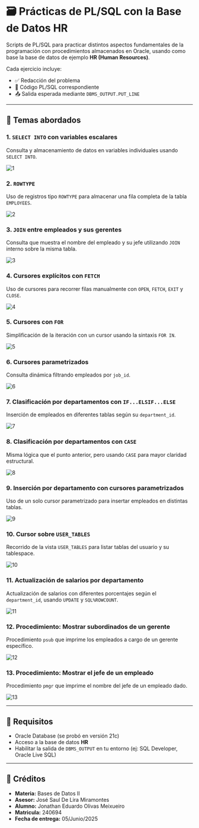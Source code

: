 # 🗃️ Prácticas de PL/SQL con la Base de Datos HR

Scripts de PL/SQL para practicar distintos aspectos fundamentales de la programación con procedimientos almacenados en Oracle, usando como base la base de datos de ejemplo **HR (Human Resources)**.

Cada ejercicio incluye:
- ✅ Redacción del problema
- 🔣 Código PL/SQL correspondiente
- 📤 Salida esperada mediante `DBMS_OUTPUT.PUT_LINE`

---

## 📌 Temas abordados

### 1. `SELECT INTO` con variables escalares
Consulta y almacenamiento de datos en variables individuales usando `SELECT INTO`.

![1](https://github.com/user-attachments/assets/c3d922a4-3876-4e75-816a-f2cfd163e6cc)

### 2. `ROWTYPE`
Uso de registros tipo `ROWTYPE` para almacenar una fila completa de la tabla `EMPLOYEES`.

![2](https://github.com/user-attachments/assets/3430f0fb-a54d-4ccc-82b3-d535d845f8b5)


### 3. `JOIN` entre empleados y sus gerentes
Consulta que muestra el nombre del empleado y su jefe utilizando `JOIN` interno sobre la misma tabla.

![3](https://github.com/user-attachments/assets/5019f716-d59f-4c33-90e1-afe952d65a34)

### 4. Cursores explícitos con `FETCH`
Uso de cursores para recorrer filas manualmente con `OPEN`, `FETCH`, `EXIT` y `CLOSE`.

![4](https://github.com/user-attachments/assets/b2464146-a6b6-4d84-a78e-76324e60fffb)


### 5. Cursores con `FOR`
Simplificación de la iteración con un cursor usando la sintaxis `FOR IN`.

![5](https://github.com/user-attachments/assets/204c5f5a-572e-4721-904d-1953e19994df)


### 6. Cursores parametrizados
Consulta dinámica filtrando empleados por `job_id`.

![6](https://github.com/user-attachments/assets/4dd5a054-d13a-477b-bec0-c2f3bbffc85f)


### 7. Clasificación por departamentos con `IF...ELSIF...ELSE`
Inserción de empleados en diferentes tablas según su `department_id`.

![7](https://github.com/user-attachments/assets/73216639-8cdc-41e8-9b72-ee313bf9e144)


### 8. Clasificación por departamentos con `CASE`
Misma lógica que el punto anterior, pero usando `CASE` para mayor claridad estructural.

![8](https://github.com/user-attachments/assets/5836ed52-0e9e-4c8c-b646-c1ad1d59f121)

### 9. Inserción por departamento con cursores parametrizados
Uso de un solo cursor parametrizado para insertar empleados en distintas tablas.

![9](https://github.com/user-attachments/assets/3db201c8-60a0-4910-be97-1664cd82ae05)


### 10. Cursor sobre `USER_TABLES`
Recorrido de la vista `USER_TABLES` para listar tablas del usuario y su tablespace.

![10](https://github.com/user-attachments/assets/8da5f3e2-bde3-4550-9515-2a173daa7eac)

### 11. Actualización de salarios por departamento
Actualización de salarios con diferentes porcentajes según el `department_id`, usando `UPDATE` y `SQL%ROWCOUNT`.

![11](https://github.com/user-attachments/assets/6cbbb2db-1c10-4225-aaf6-6afca9ed7ff9)

### 12. Procedimiento: Mostrar subordinados de un gerente
Procedimiento `psub` que imprime los empleados a cargo de un gerente específico.

![12](https://github.com/user-attachments/assets/1cec73c6-d5fc-4021-a543-6408c5fe99b2)

### 13. Procedimiento: Mostrar el jefe de un empleado
Procedimiento `pmgr` que imprime el nombre del jefe de un empleado dado.

![13](https://github.com/user-attachments/assets/3351ddb8-f88c-4607-acb5-94e654d09baa)

---

## 🚀 Requisitos

- Oracle Database (se probó en versión 21c)
- Acceso a la base de datos **HR**
- Habilitar la salida de `DBMS_OUTPUT` en tu entorno (ej: SQL Developer, Oracle Live SQL)

---

## 🧾 Créditos
- **Materia:** Bases de Datos II
- **Asesor:** José Saul De Lira Miramontes
- **Alumno:** Jonathan Eduardo Olivas Meixueiro
- **Matricula:** 240694
- **Fecha de entrega:** 05/Junio/2025

